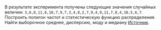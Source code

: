 В результате эксперимента получены следующие значения случайных величин:  ```3,6,8,11,6,10,7,9,7,3,4,8,2,7,9,4,9,11,7,8,4,10,5,6,7```. Построить полигон частот и статистическую функцию распределения. Найти выборочное среднее, дисперсию, моду и медиану [Источник](http://matecos.ru/s-gotresheniya/gotovye-zadachi/statistika-gotovye-zadachi/s-1.html).
